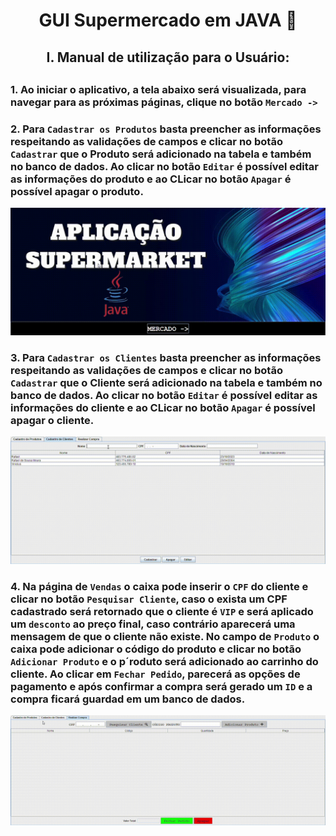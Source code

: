 <h1 align="center"> GUI Supermercado em JAVA 🛒 </h1> 


<h2 align="center"> I. Manual de utilização para o Usuário: <h2/>

### 1. Ao iniciar o aplicativo, a tela abaixo será visualizada, para navegar para as próximas páginas, clique no botão `Mercado ->`

### 2. Para `Cadastrar os Produtos` basta preencher as informações respeitando as validações de campos e clicar no botão `Cadastrar` que o Produto será adicionado na tabela e também no banco de dados. Ao clicar no botão `Editar` é possível editar as informações do produto e ao CLicar no botão `Apagar` é possível apagar o produto.
<img src="img/produtos.gif" >

### 3. Para `Cadastrar os Clientes` basta preencher as informações respeitando as validações de campos e clicar no botão `Cadastrar` que o Cliente será adicionado na tabela e também no banco de dados. Ao clicar no botão `Editar` é possível editar as informações do cliente e ao CLicar no botão `Apagar` é possível apagar o cliente.
<img src="img/clientes.gif" >

### 4. Na página de `Vendas` o caixa pode inserir o `CPF` do cliente e clicar no botão `Pesquisar Cliente`, caso o exista um CPF cadastrado será retornado que o cliente é `VIP` e será aplicado um `desconto` ao preço final, caso contrário aparecerá uma mensagem de que o cliente não existe. No campo de `Produto` o caixa pode adicionar o código do produto e clicar no botão `Adicionar Produto` e o p´roduto será adicionado ao carrinho do cliente. Ao clicar em `Fechar Pedido`, parecerá as opções de pagamento e após confirmar a compra será gerado um `ID` e a compra ficará guardad em um banco de dados.
<img src="img/vendas.gif" >
